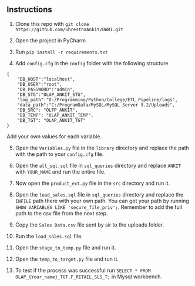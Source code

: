 ## Instructions
1. Clone this repo with `git clone https://github.com/ShresthaAnkit/DWBI.git`

2. Open the project in PyCharm

3. Run `pip install -r requirements.txt` 

4. Add `config.cfg` in the `config` folder with the following structure
```
{
    "DB_HOST":"localhost",
    "DB_USER":"root",
    "DB_PASSWORD":"admin",
    "DB_STG":"OLAP_ANKIT_STG",
    "log_path":"D:/Programming/Python/College/ETL_Pipeline/logs",
    "data_path":"C:/ProgramData/MySQL/MySQL Server 9.2/Uploads",
    "DB_SRC": "OLTP_ANKIT",
    "DB_TEMP": "OLAP_ANKIT_TEMP",
    "DB_TGT": "OLAP_ANKIT_TGT"
}
```
Add your own values for each variable.

5. Open the `Variables.py` file in the `library` directory and replace the path with the path to your `config.cfg` file.

6. Open the `all_sql.sql` file in `sql_queries` directory and replace `ANKIT` with `YOUR_NAME` and run the entire file.

7. Now open the `product_ext.py` file in the `src` directory and run it.

8. Open the `load_sales.sql` file in `sql_queries` directory and replace the `INFILE` path there with your own path. You can get your path by running `SHOW VARIABLES LIKE 'secure_file_priv';`. Remember to add the full path to the csv file from the next step.

9. Copy the `Sales Data.csv` file sent by sir to the uploads folder.

10. Run the `load_sales.sql` file.

11. Open the `stage_to_temp.py` file and run it.

12. Open the `temp_to_target.py` file and run it.

13. To test if the process was successful run `SELECT * FROM OLAP_{Your_name}_TGT.F_RETAIL_SLS_T;` in Mysql workbench.